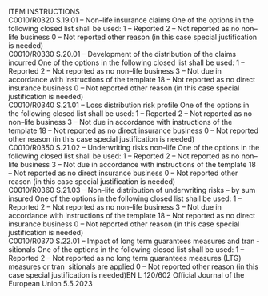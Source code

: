  
ITEM  INSTRUCTIONS  
C0010/R0320  S.19.01 – Non–life insurance 
claims  One of the options in the following closed list shall be used: 
1 – Reported 
2 – Not reported as no non–life business 
0 – Not reported other reason (in this case special justification is needed)  
C0010/R0330  S.20.01 – Development of the 
distribution of the claims 
incurred  One of the options in the following closed list shall be used: 
1 – Reported 
2 – Not reported as no non–life business 
3 – Not due in accordance with instructions of the template 
18 – Not reported as no direct insurance business 
0 – Not reported other reason (in this case special justification is needed)  
C0010/R0340  S.21.01 – Loss distribution 
risk profile  One of the options in the following closed list shall be used: 
1 – Reported 
2 – Not reported as no non–life business 
3 – Not due in accordance with instructions of the template 
18 – Not reported as no direct insurance business 
0 – Not reported other reason (in this case special justification is needed)  
C0010/R0350  S.21.02 – Underwriting risks 
non–life  One of the options in the following closed list shall be used: 
1 – Reported 
2 – Not reported as no non–life business 
3 – Not due in accordance with instructions of the template 
18 – Not reported as no direct insurance business 
0 – Not reported other reason (in this case special justification is needed)  
C0010/R0360  S.21.03 – Non–life distribution 
of underwriting risks – by sum 
insured  One of the options in the following closed list shall be used: 
1 – Reported 
2 – Not reported as no non–life business 
3 – Not due in accordance with instructions of the template 
18 – Not reported as no direct insurance business 
0 – Not reported other reason (in this case special justification is needed)  
C0010/R0370  S.22.01 – Impact of long term 
guarantees measures and tran ­
sitionals  One of the options in the following closed list shall be used: 
1 – Reported 
2 – Not reported as no long term guarantees measures (LTG) measures or tran ­
sitionals are applied 
0 – Not reported other reason (in this case special justification is needed)EN  L 120/602 Official Journal of the European Union 5.5.2023